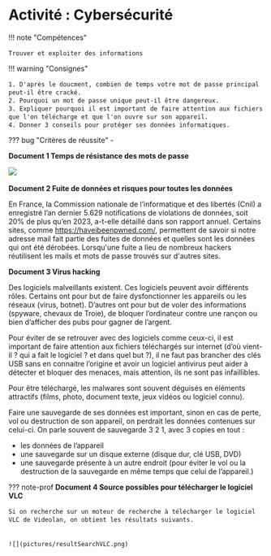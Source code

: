# Activité : Cybersécurité 



!!! note "Compétences"

    Trouver et exploiter des informations  

!!! warning "Consignes"

    1. D'après le doucment, combien de temps votre mot de passe principal peut-il être cracké.
    2. Pourquoi un mot de passe unique peut-il être dangereux.
    3. Expliquer pourquoi il est important de faire attention aux fichiers que l'on télécharge et que l'on ouvre sur son appareil.
    4. Donner 3 conseils pour protéger ses données informatiques.
    
??? bug "Critères de réussite"
    - 



<div markdown style="break-inside: avoid;">

**Document 1 Temps de résistance des mots de passe**

![](https://github.com/user-attachments/assets/7e4cb6c6-fcf5-4d41-90e9-b105fde986f2)


</div>

**Document 2 Fuite de données et risques pour toutes les données**

En France, la Commission nationale de l’informatique et des libertés (Cnil) a enregistré l’an dernier 5.629 notifications de violations de données, soit 20% de plus qu’en 2023, a-t-elle détaillé dans son rapport annuel.
Certains sites, comme https://haveibeenpwned.com/, permettent de savoir si notre adresse mail fait partie des fuites de données et quelles sont les données qui ont été dérobées. 
Lorsqu'une fuite a lieu de nombreux hackers réutilisent les mails et mots de passe trouvés sur d'autres sites.

**Document 3 Virus hacking**

Des logiciels malveillants existent. Ces logiciels peuvent avoir différents rôles. Certains ont pour but de faire dysfonctionner les appareils ou les réseaux (virus, botnet). D’autres ont pour but de voler des informations (spyware, chevaux de Troie), de bloquer l’ordinateur contre une rançon ou bien d’afficher des pubs pour gagner de l’argent.

Pour éviter de se retrouver avec des logiciels comme ceux-ci, il est important de faire attention aux fichiers téléchargés sur internet (d’où vient-il ? qui a fait le logiciel ? et dans quel but ?), il ne faut pas brancher des clés USB sans en connaitre l’origine et avoir un logiciel antivirus peut aider à détecter et bloquer des menaces, mais attention, ils ne sont pas infaillibles.

Pour être téléchargé, les malwares sont souvent déguisés en éléments attractifs (films, photo, document texte, jeux vidéos ou logiciel connu).

Faire une sauvegarde de ses données est important, sinon en cas de perte, vol ou destruction de son appareil, on perdrait les données contenues sur celui-ci.
On parle souvent de sauvegarde 3 2 1, avec 3 copies en tout :
- les données de l’appareil
- une sauvegarde sur un disque externe (disque dur, clé USB, DVD) 
- une sauvegarde présente à un autre endroit (pour éviter le vol ou la destruction de la sauvegarde en même temps que celui de l’appareil.)



??? note-prof 
    **Document 4 Source possibles pour télécharger le logiciel VLC**
 
    Si on recherche sur un moteur de recherche à télécharger le logiciel VLC de Videolan, on obtient les résultats suivants.


    ![](pictures/resultSearchVLC.png)
 
